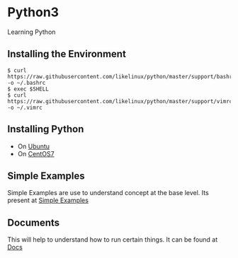# Python3
Learning Python

## Installing the Environment
```
$ curl https://raw.githubusercontent.com/likelinux/python/master/support/bashrc -o ~/.bashrc
$ exec $SHELL
$ curl https://raw.githubusercontent.com/likelinux/python/master/support/vimrc -o ~/.vimrc
```

## Installing Python

- On [Ubuntu](https://raw.githubusercontent.com/likelinux/python/master/support/ubuntu_python.sh)
- On [CentOS7](https://raw.githubusercontent.com/likelinux/python/master/support/centos7_python.sh)

## Simple Examples
Simple Examples are use to understand concept at the base level. Its present at [Simple Examples](https://github.com/likelinux/python/tree/master/simple_examples)

## Documents
This will help to understand how to run certain things. It can be found at [Docs](https://github.com/likelinux/python/tree/master/docs)
